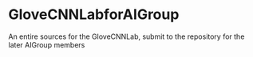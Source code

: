 # GloveCNNLabforAIGroup
An entire sources for the GloveCNNLab, submit to the repository for the later AIGroup members
